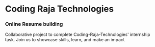 <h1>Coding Raja Technologies</h1>
<h3>Online Resume building</h3>
<p>Collaborative project to complete Coding-Raja-Technologies' internship task. Join us to showcase skills, learn, and make an impact</p>

                                                
                    

